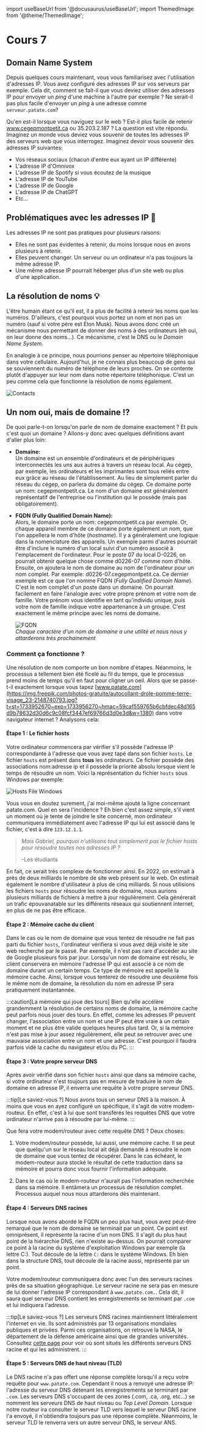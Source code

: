 import useBaseUrl from '@docusaurus/useBaseUrl';
import ThemedImage from '@theme/ThemedImage';

# Cours 7

## Domain Name System

Depuis quelques cours maintenant, vous vous familiarisez avec l'utilisation d'adresses IP. Vous avez configuré des adresses IP sur vos serveurs par exemple. Cela dit, comment se fait-il que vous deviez utiliser des adresses IP pour envoyer un *ping* d'une machine à l'autre par exemple ? Ne serait-il pas plus facile d'envoyer un *ping* à une adresse comme `serveur.patate.com`?

Qu'en est-il lorsque vous naviguez sur le web ? Est-il plus facile de retenir www.cegepmontpetit.ca ou 35.203.2.187 ? La question est vite répondu. Imaginez un monde vous deviez vous souvenir de toutes les adresses IP des serveurs web que vous interrogez. Imaginez devoir vous souvenir des adresses IP suivantes:

- Vos réseaux sociaux (chacun d'entre eux ayant un IP différente)
- L'adresse IP d'Omnivox
- L'adresse IP de Spotify si vous écoutez de la musique
- L'adresse IP de YouTube
- L'adresse IP de Google
- L'adresse IP de ChatGPT
- Etc...

## Problématiques avec les adresses IP 🤔

Les adresses IP ne sont pas pratiques pour plusieurs raisons:

- Elles ne sont pas évidentes à retenir, du moins lorsque nous en avons plusieurs à retenir.
- Elles peuvent changer. Un serveur ou un ordinateur n'a pas toujours la même adresse IP.
- Une même adresse IP pourrait héberger plus d'un site web ou plus d'une application.

## La résolution de noms 💡
L'être humain étant ce qu'il est, il a plus de facilité à retenir les noms que les numéros. D'ailleurs, c'est pourquoi vous portez un nom et non pas un numéro (sauf si votre père est Elon Musk). Nous avons donc créé un mécanisme nous permettant de donner des noms à des ordinateurs (eh oui, on leur donne des noms...). Ce mécanisme, c'est le DNS ou le *Domain Name System*.

En analogie à ce principe, nous pourrions penser au répertoire téléphonique dans votre cellulaire. Aujourd'hui, je ne connais plus beaucoup de gens qui se souviennent du numéro de téléphone de leurs proches. On se contente plutôt d'appuyer sur leur nom dans notre répertoire téléphonique. C'est un peu comme cela que fonctionne la résolution de noms également.

![Contacts](../Assets/07/Contacts.png)

## Un nom oui, mais de domaine !?

De quoi parle-t-on lorsqu'on parle de nom de domaine exactement ? Et puis c'est quoi un domaine ? Allons-y donc avec quelques définitions avant d'aller plus loin:

- **Domaine:** <br/>Un domaine est un ensemble d'ordinateurs et de périphériques interconnectés les uns aux autres à travers un réseau local. Au cégep, par exemple, les ordinateurs et les imprimantes sont tous reliés entre eux grâce au réseau de l'établissement. Au lieu de simplement parler du réseau du cégep, on parlera du domaine du cégep. Ce domaine porte un nom: cegepmontpetit.ca. Le nom d'un domaine est généralement représentatif de l'entreprise ou l'institution qui le possède (mais pas obligatoirement).

- **FQDN (Fully Qualified Domain Name):** <br/> Alors, le domaine porte un nom: cegepmontpetit.ca par exemple. Or, chaque appareil membre de ce domaine porte également un nom, que l'on appellera le nom d'hôte (*hostname*). Il y a généralement une logique dans la nomenclature des appareils. Un exemple parmi d'autres pourrait être d'inclure le numéro d'un local suivi d'un numéro associé à l'emplacement de l'ordinateur. Pour le poste 07 du local D-0226, on pourrait obtenir quelque chose comme d0226-07 comme nom d'hôte. Ensuite, on ajoutera le nom de domaine au nom de l'ordinateur pour un nom complet. Par exemple: d0226-07.cegepmontpetit.ca. Ce dernier exemple est ce que l'on nomme FQDN (*Fully Qualified Domain Name*). C'est le nom complet d'un poste dans un domaine. On pourrait facilement en faire l'analogie avec votre propre prénom et votre nom de famille. Votre prénom vous identifie en tant qu'individu unique, puis votre nom de famille indique votre appartenance à un groupe. C'est exactement le même principe avec les noms de domaine.

    ![FQDN](../Assets/07/FQDN.png)<br/>
    *Chaque caractère d'un nom de domaine a une utilité et nous nous y attarderons très prochainement*

### Comment ça fonctionne ?

Une résolution de nom comporte un bon nombre d'étapes. Néanmoins, le processus a tellement bien été ficelé au fil du temps, que le processus prend moins de temps qu'il en faut pour cligner un oeil. Alors que se passe-t-il exactement lorsque vous tapez [www.patate.com](https://img.freepik.com/photos-gratuite/autocollant-drole-pomme-terre-visage_23-2148740793.jpg?t=st=1733952670~exp=1733956270~hmac=59caf559765b6cbfdec48d165d9b78632d30d6c9c08fcf3447ef69766d3d0e3d&w=1380) dans votre navigateur internet ? Analysons cela:

#### Étape 1 : Le fichier hosts

Votre ordinateur commencera par vérifier s'il possède l'adresse IP correspondante à l'adresse que vous avez tapé dans son fichier `hosts`. Le fichier `hosts` est présent dans **tous** les ordinateurs. Ce fichier possède des associations nom:adresse ip et il possède la priorité absolu lorsque vient le temps de résoudre un nom. Voici la représentation du fichier `hosts` sous Windows par exemple:

![Hosts File Windows](../Assets/07/HostsFileWindows.png)

Vous vous en doutez surement, j'ai moi-même ajouté la ligne concernant patate.com. Quel en sera l'incidence ? Eh bien c'est assez simple, s'il vient un moment où je tente de joindre le site concerné, mon ordinateur communiquera immédiatement avec l'adresse IP qui lui est associé dans le fichier, c'est à dire `123.12.1.1`.

> *Mais Gabriel, pourquoi n'utilisons tout simplement pas le fichier hosts pour résoudre toutes nos adresses IP ?*
>
>-Les étudiants

En fait, ce serait très complexe de fonctionner ainsi. En 2022, on estimait à près de deux milliards le nombre de site web présent sur le web. On estimait également le nombre d'utilisateur à plus de cinq milliards. Si nous utilisions les fichiers `hosts` pour résoudre les noms de domaine, nous aurions plusieurs milliards de fichiers à mettre à jour régulièrement. Cela générerait un trafic épouvanatable sur les différents réseaux qui soutiennent internet, en plus de ne pas être efficace.


#### Étape 2 : Mémoire cache du client

Dans le cas ou le nom de domaine que vous tentez de résoudre ne fait pas parti du fichier `hosts`, l'ordinateur vérifiera si vous avez déjà visité le site web recherché par le passé. Par exemple, il n'est pas rare d'accéder au site de Google plusieurs fois par jour. Lorsqu'un nom de domaine est résolu, le client conservera en mémoire l'adresse IP qui est associé à ce nom de domaine durant un certain temps. Ce type de mémoire est appellé la mémoire cache. Ainsi, lorsque vous tenterez de résoudre une deuxième fois le même nom de domaine, la résolution du nom en adresse IP sera pratiquement instantannée.

:::caution[La mémoire qui joue des tours]
Bien qu'elle accélère grandemment la résolution de certains noms de domaine, la mémoire cache peut parfois nous jouer des tours. En effet, comme les adresses IP peuvent changer, l'association entre un nom et une IP peut être vraie à un certain moment et ne plus être valide quelques heures plus tard. Or, si la mémoire n'est pas mise à jour assez régulièrement, elle peut se retrouver avec une mauvaise association entre un nom et une adresse. C'est pourquoi il faudra parfois vidé la cache du navigateur et/ou du PC.
:::

#### Étape 3 : Votre propre serveur DNS

Après avoir vérifié dans son fichier `hosts` ainsi que dans sa mémoire cache, si votre ordinateur n'est toujours pas en mesure de traduire le nom de domaine en adresse IP, il enverra une requête à votre propre serveur DNS. 

:::tip[Le saviez-vous ?]
Nous avons tous un serveur DNS à la maison. À moins que vous en ayez configuré un spécifique, il s'agit de votre modem-routeur. En effet, c'est à lui que sont transférés les requêtes DNS que votre ordinateur n'arrive pas à résoudre par lui-même.
:::

<div style={{textAlign: 'center'}}>
    <ThemedImage
        alt="Schéma"
        sources={{
            light: useBaseUrl('/img/Serveurs1/3PremieresEtapes_W.gif'),
            dark: useBaseUrl('/img/Serveurs1/3PremieresEtapes_D.gif'),
        }}
    />
</div>

Que fera votre modem/routeur avec cette requête DNS ? Deux choses:
 
1. Votre modem/routeur possède, lui aussi, une mémoire cache. Il se peut que quelqu'un sur le réseau local ait déjà demandé à résoudre le nom de domaine que vous tentez de récupérer. Dans le cas échéant, le modem-routeur aura stocké le résultat de cette traduction dans sa mémoire et pourra donc vous fournir l'information adéquate.

2. Dans le cas où le modem-routeur n'aurait pas l'information recherchée dans sa mémoire. Il entâmera un processus de résolution complet. Processus auquel nous nous attarderons dès maintenant.

#### Étape 4 : Serveurs DNS racines

Lorsque nous avons abordé le FQDN un peu plus haut, vous avez peut-être remarqué que le nom de domaine se terminait par un point. Ce point est omniprésent, il représente la racine d'un nom DNS. Il s'agit du plus haut point de la hiérarchie DNS, rien n'existe au-dessus. On pourrait comparer ce point à la racine du système d'exploitation Windows par exemple (la lettre C:). Tout découle de la lettre `C:` dans le système Windows. Eh bien dans la structure DNS, tout découle de la racine aussi, représenté par un point.

Votre modem/routeur communiquera donc avec l'un des serveurs racines près de sa situation géographique. Le serveur racine ne sera pas en mesure de lui donner l'adresse IP correspondant à `www.patate.com.`. Cela dit, il saura quel serveur DNS contient les enregistrements se terminant par `.com` et lui indiquera l'adresse.

:::tip[Le saviez-vous ?]
Les serveurs DNS racines maintiennent littéralement l'internet en vie. Ils sont administrés par 13 organisations mondiales publiques et privées. Parmi ces organisations, on retrouve la NASA, le département de la défense américaine ainsi que de grandes universités. Consultez [cette page](https://root-servers.org/) pour voir où sont situés les différents serveurs DNS racine et qui les administrent.
:::

<div style={{textAlign: 'center'}}>
    <ThemedImage
        alt="Schéma"
        sources={{
            light: useBaseUrl('/img/Serveurs1/4PremieresEtapes_W.gif'),
            dark: useBaseUrl('/img/Serveurs1/4PremieresEtapes_D.gif'),
        }}
    />
</div>

#### Étape 5 : Serveurs DNS de haut niveau (TLD)

Le DNS racine n'a pas offert une réponse complète lorsqu'il a reçu votre requête pour `www.patate.com`. Cependant il nous a renvoyé une adresse IP: l'adresse du serveur DNS détenant les enregistrements se terminant par `.com`. Les serveurs DNS s'occupant de ces zones (.com, .ca, .org, etc...) se nomment les serveurs DNS de haut niveau ou *Top Level Domain*. Lorsque notre routeur ira consulter le serveur TLD vers lequel le serveur DNS racine l'a envoyé, il n'obtiendra toujours pas une réponse complète. Néanmoins, le serveur TLD le renverra vers un autre serveur DNS, le serveur ANS.

<div style={{textAlign: 'center'}}>
    <ThemedImage
        alt="Schéma"
        sources={{
            light: useBaseUrl('/img/Serveurs1/5PremieresEtapes_W.gif'),
            dark: useBaseUrl('/img/Serveurs1/5PremieresEtapes_D.gif'),
        }}
    />
</div>